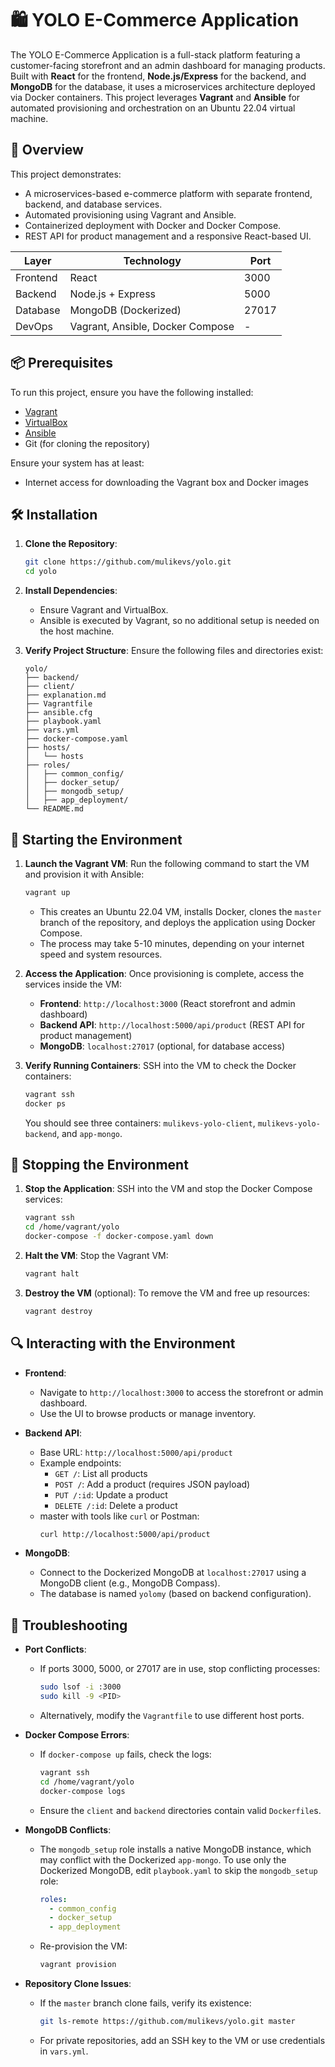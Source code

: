 # 🛍️ YOLO E-Commerce Application

The YOLO E-Commerce Application is a full-stack platform featuring a customer-facing storefront and an admin dashboard for managing products. Built with **React** for the frontend, **Node.js/Express** for the backend, and **MongoDB** for the database, it uses a microservices architecture deployed via Docker containers. This project leverages **Vagrant** and **Ansible** for automated provisioning and orchestration on an Ubuntu 22.04 virtual machine.

## 🚀 Overview

This project demonstrates:
- A microservices-based e-commerce platform with separate frontend, backend, and database services.
- Automated provisioning using Vagrant and Ansible.
- Containerized deployment with Docker and Docker Compose.
- REST API for product management and a responsive React-based UI.

| Layer      | Technology                       | Port  |
|------------|----------------------------------|-------|
| Frontend   | React                            | 3000  |
| Backend    | Node.js + Express                | 5000  |
| Database   | MongoDB (Dockerized)             | 27017 |
| DevOps     | Vagrant, Ansible, Docker Compose | -     |

## 📦 Prerequisites

To run this project, ensure you have the following installed:
- [Vagrant](https://www.vagrantup.com/downloads) 
- [VirtualBox](https://www.virtualbox.org/wiki/Downloads) 
- [Ansible](https://docs.ansible.com/ansible/lamaster/installation_guide/intro_installation.html) 
- Git (for cloning the repository)

Ensure your system has at least:
- Internet access for downloading the Vagrant box and Docker images

## 🛠️ Installation

1. **Clone the Repository**:
   ```bash
   git clone https://github.com/mulikevs/yolo.git
   cd yolo
   ```

2. **Install Dependencies**:
   - Ensure Vagrant and VirtualBox.
   - Ansible is executed by Vagrant, so no additional setup is needed on the host machine.

3. **Verify Project Structure**:
   Ensure the following files and directories exist:
   ```
   yolo/
   ├── backend/         
   ├── client/               
   ├── explanation.md
   ├── Vagrantfile
   ├── ansible.cfg
   ├── playbook.yaml
   ├── vars.yml
   ├── docker-compose.yaml
   ├── hosts/
   │   └── hosts
   ├── roles/
   │   ├── common_config/
   │   ├── docker_setup/
   │   ├── mongodb_setup/
   │   ├── app_deployment/
   └── README.md
   ```

## 🚀 Starting the Environment

1. **Launch the Vagrant VM**:
   Run the following command to start the VM and provision it with Ansible:
   ```bash
   vagrant up
   ```
   - This creates an Ubuntu 22.04 VM, installs Docker, clones the `master` branch of the repository, and deploys the application using Docker Compose.
   - The process may take 5-10 minutes, depending on your internet speed and system resources.

2. **Access the Application**:
   Once provisioning is complete, access the services inside the VM:
   - **Frontend**: `http://localhost:3000` (React storefront and admin dashboard)
   - **Backend API**: `http://localhost:5000/api/product` (REST API for product management)
   - **MongoDB**: `localhost:27017` (optional, for database access)

3. **Verify Running Containers**:
   SSH into the VM to check the Docker containers:
   ```bash
   vagrant ssh
   docker ps
   ```
   You should see three containers: `mulikevs-yolo-client`, `mulikevs-yolo-backend`, and `app-mongo`.

## 🛑 Stopping the Environment

1. **Stop the Application**:
   SSH into the VM and stop the Docker Compose services:
   ```bash
   vagrant ssh
   cd /home/vagrant/yolo
   docker-compose -f docker-compose.yaml down
   ```

2. **Halt the VM**:
   Stop the Vagrant VM:
   ```bash
   vagrant halt
   ```

3. **Destroy the VM** (optional):
   To remove the VM and free up resources:
   ```bash
   vagrant destroy
   ```

## 🔍 Interacting with the Environment

- **Frontend**:
  - Navigate to `http://localhost:3000` to access the storefront or admin dashboard.
  - Use the UI to browse products or manage inventory.

- **Backend API**:
  - Base URL: `http://localhost:5000/api/product`
  - Example endpoints:
    - `GET /`: List all products
    - `POST /`: Add a product (requires JSON payload)
    - `PUT /:id`: Update a product
    - `DELETE /:id`: Delete a product
  - master with tools like `curl` or Postman:
    ```bash
    curl http://localhost:5000/api/product
    ```

- **MongoDB**:
  - Connect to the Dockerized MongoDB at `localhost:27017` using a MongoDB client (e.g., MongoDB Compass).
  - The database is named `yolomy` (based on backend configuration).

## 🧼 Troubleshooting

- **Port Conflicts**:
  - If ports 3000, 5000, or 27017 are in use, stop conflicting processes:
    ```bash
    sudo lsof -i :3000
    sudo kill -9 <PID>
    ```
  - Alternatively, modify the `Vagrantfile` to use different host ports.

- **Docker Compose Errors**:
  - If `docker-compose up` fails, check the logs:
    ```bash
    vagrant ssh
    cd /home/vagrant/yolo
    docker-compose logs
    ```
  - Ensure the `client` and `backend` directories contain valid `Dockerfile`s.

- **MongoDB Conflicts**:
  - The `mongodb_setup` role installs a native MongoDB instance, which may conflict with the Dockerized `app-mongo`. To use only the Dockerized MongoDB, edit `playbook.yaml` to skip the `mongodb_setup` role:
    ```yaml
    roles:
      - common_config
      - docker_setup
      - app_deployment
    ```
  - Re-provision the VM:
    ```bash
    vagrant provision
    ```

- **Repository Clone Issues**:
  - If the `master` branch clone fails, verify its existence:
    ```bash
    git ls-remote https://github.com/mulikevs/yolo.git master
    ```
  - For private repositories, add an SSH key to the VM or use credentials in `vars.yml`.
